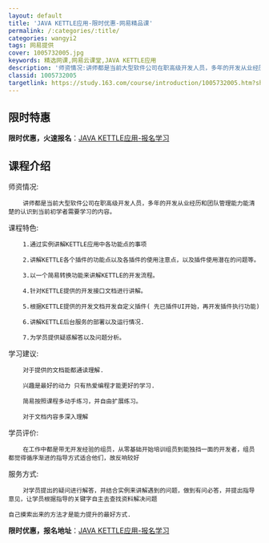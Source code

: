 ```yaml
---
layout: default
title: 'JAVA KETTLE应用-限时优惠-网易精品课'
permalink: /:categories/:title/
categories: wangyi2
tags: 网易提供
cover: 1005732005.jpg
keywords: 精选网课,网易云课堂,JAVA KETTLE应用
description: '师资情况:讲师都是当前大型软件公司在职高级开发人员，多年的开发从业经历和团队管理能力能清楚的认识到当前初学者需要学习的内'
classid: 1005732005
targetlink: https://study.163.com/course/introduction/1005732005.htm?share=1&shareId=1025206652&utm_campaign=share&utm_medium=iphoneShare&utm_source=&utm_u=1025206652
---
```


## 限时特惠

**限时优惠，火速报名**：[JAVA KETTLE应用-报名学习](https://study.163.com/course/introduction/1005732005.htm?share=1&shareId=1025206652&utm_campaign=share&utm_medium=iphoneShare&utm_source=&utm_u=1025206652)

## 课程介绍

师资情况:

		讲师都是当前大型软件公司在职高级开发人员，多年的开发从业经历和团队管理能力能清楚的认识到当前初学者需要学习的内容。	



课程特色:

		1.通过实例讲解KETTLE应用中各功能点的事项

		2.讲解KETTLE各个插件的功能点以及各插件的使用注意点，以及插件使用潜在的问题等。

		3.以一个简易转换功能来讲解KETTLE的开发流程。

		4.针对KETTLE提供的开发接口文档进行讲解。

		5.根据KETTLE提供的开发文档开发自定义插件( 先已插件UI开始，再开发插件执行功能)

		6.讲解KETTLE后台服务的部署以及运行情况.

		7.为学员提供疑惑解答以及问题分析。

学习建议:

		对于提供的文档能都通读理解.

		兴趣是最好的动力 只有热爱编程才能更好的学习.

		简易按照课程多动手练习，并自由扩展练习。

		对于文档内容多深入理解



学员评价: 	

		在工作中都是带无开发经验的组员，从零基础开始培训组员到能独挡一面的开发者，组员都觉得循序渐进的指导方式适合他们，故反响较好



服务方式:

		对学员提出的疑问进行解答，并结合实例来讲解遇到的问题，做到有问必答，并提出指导意见，让学员根据指导的关键字自主去查找资料解决问题

    自己摸索出来的方法才是能力提升的最好方式.

**限时优惠，报名地址**：[JAVA KETTLE应用-报名学习](https://study.163.com/course/introduction/1005732005.htm?share=1&shareId=1025206652&utm_campaign=share&utm_medium=iphoneShare&utm_source=&utm_u=1025206652)


